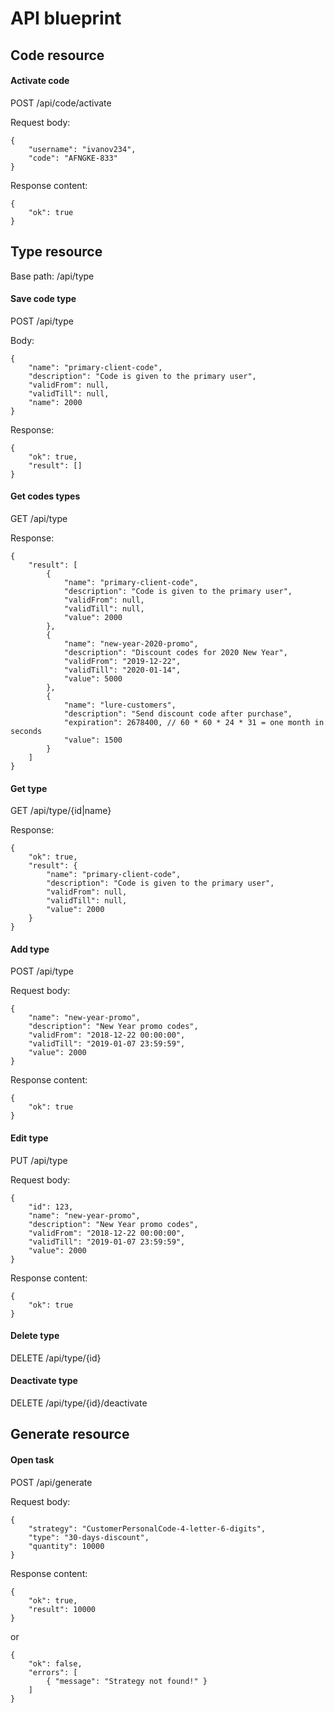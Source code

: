 # API blueprint

## Code resource

#### Activate code

POST /api/code/activate

Request body:

    {
        "username": "ivanov234",
        "code": "AFNGKE-833"
    }

Response content:

    {
        "ok": true
    }

## Type resource

Base path: /api/type

#### Save code type

POST /api/type

Body:

    {
        "name": "primary-client-code",
        "description": "Code is given to the primary user",
        "validFrom": null,
        "validTill": null,
        "name": 2000
    }

Response:

    {
        "ok": true,
        "result": []
    }

#### Get codes types

GET /api/type

Response:

    {
        "result": [
            {
                "name": "primary-client-code",
                "description": "Code is given to the primary user",
                "validFrom": null,
                "validTill": null,
                "value": 2000
            },
            {
                "name": "new-year-2020-promo",
                "description": "Discount codes for 2020 New Year",
                "validFrom": "2019-12-22",
                "validTill": "2020-01-14",
                "value": 5000
            },
            {
                "name": "lure-customers",
                "description": "Send discount code after purchase",
                "expiration": 2678400, // 60 * 60 * 24 * 31 = one month in seconds
                "value": 1500
            }
        ]
    }

#### Get type

GET /api/type/{id|name}

Response:

    {
        "ok": true,
        "result": {
            "name": "primary-client-code",
            "description": "Code is given to the primary user",
            "validFrom": null,
            "validTill": null,
            "value": 2000
        }
    }

#### Add type

POST /api/type

Request body:

    {
        "name": "new-year-promo",
        "description": "New Year promo codes",
        "validFrom": "2018-12-22 00:00:00",
        "validTill": "2019-01-07 23:59:59",
        "value": 2000
    }

Response content:

    {
        "ok": true
    }

#### Edit type

PUT /api/type

Request body:

    {
        "id": 123,
        "name": "new-year-promo",
        "description": "New Year promo codes",
        "validFrom": "2018-12-22 00:00:00",
        "validTill": "2019-01-07 23:59:59",
        "value": 2000
    }

Response content:

    {
        "ok": true
    }

#### Delete type

DELETE /api/type/{id}

#### Deactivate type

DELETE /api/type/{id}/deactivate

## Generate resource

#### Open task

POST /api/generate

Request body:

    {
        "strategy": "CustomerPersonalCode-4-letter-6-digits",
        "type": "30-days-discount",
        "quantity": 10000
    }

Response content:

    {
        "ok": true,
        "result": 10000
    }

or

    {
        "ok": false,
        "errors": [
            { "message": "Strategy not found!" }
        ]
    }
